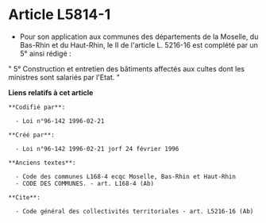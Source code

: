 # Article L5814-1

- Pour son application aux communes des départements de la Moselle, du Bas-Rhin et du Haut-Rhin, le II de l'article L.
5216-16 est complété par un 5° ainsi rédigé :

" 5° Construction et entretien des bâtiments affectés aux cultes dont les ministres sont salariés par l'Etat. "

**Liens relatifs à cet article**

	**Codifié par**:

	  - Loi n°96-142 1996-02-21

	**Créé par**:

	  - Loi n°96-142 1996-02-21 jorf 24 février 1996

	**Anciens textes**:

	  - Code des communes L168-4 ecqc Moselle, Bas-Rhin et Haut-Rhin
	  - CODE DES COMMUNES. - art. L168-4 (Ab)

	**Cite**:

	  - Code général des collectivités territoriales - art. L5216-16 (Ab)
